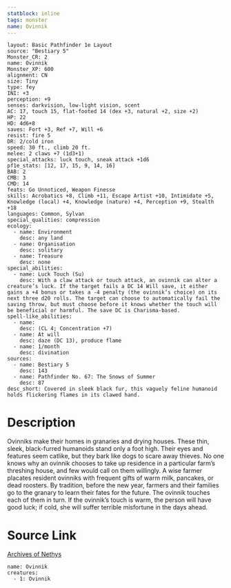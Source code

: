 ```yaml
---
statblock: inline
tags: monster
name: Ovinnik
---
```

```statblock
layout: Basic Pathfinder 1e Layout
source: "Bestiary 5"
Monster_CR: 2
name: Ovinnik
Monster_XP: 600
alignment: CN
size: Tiny
type: fey
INI: +3
perception: +9
senses: darkvision, low-light vision, scent
AC: 17, touch 15, flat-footed 14 (dex +3, natural +2, size +2)
HP: 22
HD: 4d6+8
saves: Fort +3, Ref +7, Will +6
resist: fire 5
DR: 2/cold iron
speed: 30 ft., climb 20 ft.
melee: 2 claws +7 (1d3+1)
special_attacks: luck touch, sneak attack +1d6
pf1e_stats: [12, 17, 15, 9, 14, 16]
BAB: 2
CMB: 3
CMD: 14
feats: Go Unnoticed, Weapon Finesse
skills: Acrobatics +8, Climb +11, Escape Artist +10, Intimidate +5, Knowledge (local) +4, Knowledge (nature) +4, Perception +9, Stealth +18
languages: Common, Sylvan
special_qualities: compression
ecology:
  - name: Environment
    desc: any land
  - name: Organisation
    desc: solitary
  - name: Treasure
    desc: none
special_abilities:
  - name: Luck Touch (Su)
    desc: With a claw attack or touch attack, an ovinnik can alter a creature’s luck. If the target fails a DC 14 Will save, it either gains a +4 bonus or takes a -4 penalty (the ovinnik’s choice) on its next three d20 rolls. The target can choose to automatically fail the saving throw, but must choose before it knows whether the touch will be beneficial or harmful. The save DC is Charisma-based.
spell-like_abilities:
  - name:
    desc: (CL 4; Concentration +7)
  - name: At will
    desc: daze (DC 13), produce flame
  - name: 1/month
    desc: divination
sources:
  - name: Bestiary 5
    desc: 143
  - name: Pathfinder No. 67: The Snows of Summer
    desc: 87
desc_short: Covered in sleek black fur, this vaguely feline humanoid holds flickering flames in its clawed hand.
```
# Description
Ovinniks make their homes in granaries and drying houses. These thin, sleek, black-furred humanoids stand only a foot high. Their eyes and features seem catlike, but they bark like dogs to scare away thieves. No one knows why an ovinnik chooses to take up residence in a particular farm’s threshing house, and few would call on them willingly. A wise farmer placates resident ovinniks with frequent gifts of warm milk, pancakes, or dead roosters. By tradition, before the new year, farmers and their families go to the granary to learn their fates for the future. The ovinnik touches each of them in turn. If the ovinnik’s touch is warm, the person will have good luck; if cold, she will suffer terrible misfortune in the days ahead.
# Source Link
[Archives of Nethys](https://aonprd.com/MonsterDisplay.aspx?ItemName=Ovinnik)
```encounter-table
name: Ovinnik
creatures:
  - 1: Ovinnik
```
